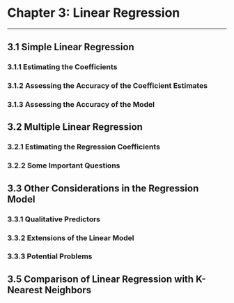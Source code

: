 # Chapter 3: Linear Regression 
---
## 3.1 Simple Linear Regression 
### 3.1.1 Estimating the Coefficients
### 3.1.2 Assessing the Accuracy of the Coefficient Estimates
### 3.1.3 Assessing the Accuracy of the Model

## 3.2 Multiple Linear Regression 
### 3.2.1 Estimating the Regression Coefficients 
### 3.2.2 Some Important Questions

## 3.3 Other Considerations in the Regression Model 
### 3.3.1 Qualitative Predictors 
### 3.3.2 Extensions of the Linear Model 
### 3.3.3 Potential Problems 
## 3.5 Comparison of Linear Regression with K-Nearest Neighbors 